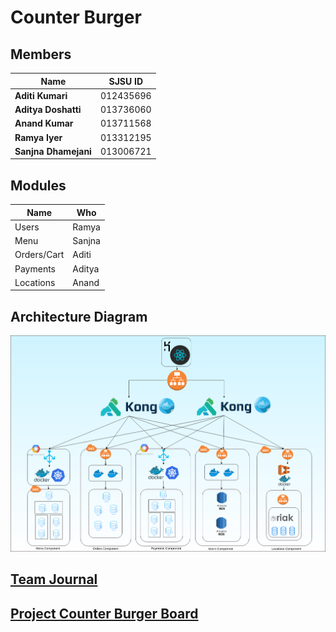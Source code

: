 # Counter Burger

## Members 
  | Name | SJSU ID  |
   |----|----|
   | **Aditi Kumari** |  012435696 |
   | **Aditya Doshatti** | 013736060 |
   | **Anand Kumar**  | 013711568 |
   | **Ramya Iyer** | 013312195 |
   | **Sanjna Dhamejani**  | 013006721 |

## Modules 

| Name         | Who         |
|-----------|-----------|
|Users       | Ramya     |
|Menu       | Sanjna    |
|Orders/Cart | Aditi   |
|Payments    | Aditya      |
| Locations  | Anand    |


## Architecture Diagram

![Architecture Diagram](./Images/ArchitectureDiagram.png "Architecture Diagram")


## [Team Journal](./TeamJournal.md)

## [Project Counter Burger Board](https://github.com/nguyensjsu/sp19-281-vcloud9.0/projects/1)
